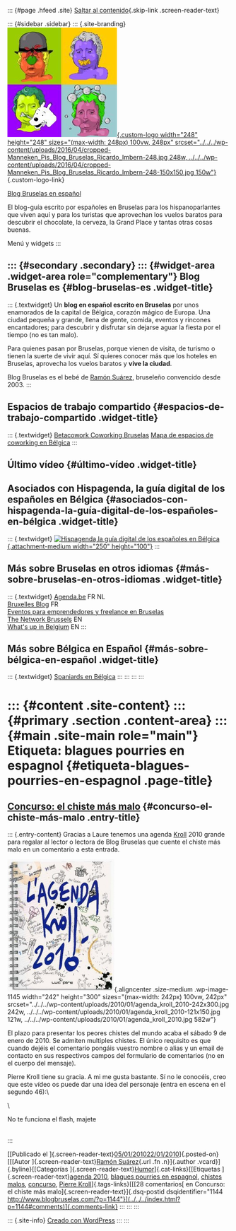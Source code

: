 ::: {#page .hfeed .site}
[Saltar al contenido](index.html#content){.skip-link
.screen-reader-text}

::: {#sidebar .sidebar}
::: {.site-branding}
[![](../../../wp-content/uploads/2016/04/cropped-Manneken_Pis_Blog_Bruselas_Ricardo_Imbern-248.jpg){.custom-logo
width="248" height="248" sizes="(max-width: 248px) 100vw, 248px"
srcset="../../../wp-content/uploads/2016/04/cropped-Manneken_Pis_Blog_Bruselas_Ricardo_Imbern-248.jpg 248w, ../../../wp-content/uploads/2016/04/cropped-Manneken_Pis_Blog_Bruselas_Ricardo_Imbern-248-150x150.jpg 150w"}](../../../index.html){.custom-logo-link}

[Blog Bruselas en español](../../../index.html)

El blog-guía escrito por españoles en Bruselas para los hispanoparlantes
que viven aquí y para los turistas que aprovechan los vuelos baratos
para descubrir el chocolate, la cerveza, la Grand Place y tantas otras
cosas buenas.

Menú y widgets
:::

::: {#secondary .secondary}
::: {#widget-area .widget-area role="complementary"}
Blog Bruselas es {#blog-bruselas-es .widget-title}
----------------

::: {.textwidget}
Un **blog en español escrito en Bruselas** por unos enamorados de la
capital de Bélgica, corazón mágico de Europa. Una ciudad pequeña y
grande, llena de gente, comida, eventos y rincones encantadores; para
descubrir y disfrutar sin dejarse aguar la fiesta por el tiempo (no es
tan malo).

Para quienes pasan por Bruselas, porque vienen de visita, de turismo o
tienen la suerte de vivir aquí. Sí quieres conocer más que los hoteles
en Bruselas, aprovecha los vuelos baratos y **vive la ciudad**.

Blog Bruselas es el bebé de [Ramón Suárez](http://www.ramonsuarez.com),
bruseleño convencido desde 2003.
:::

Espacios de trabajo compartido {#espacios-de-trabajo-compartido .widget-title}
------------------------------

::: {.textwidget}
[Betacowork Coworking Bruselas](http://www.betacowork.com) [Mapa de
espacios de coworking en Bélgica](http://coworkingbelgium.com)
:::

Último vídeo {#último-vídeo .widget-title}
------------

Asociados con Hispagenda, la guía digital de los españoles en Bélgica {#asociados-con-hispagenda-la-guía-digital-de-los-españoles-en-bélgica .widget-title}
---------------------------------------------------------------------

::: {.textwidget}
[![Hispagenda,la guía digital de los españoles en
Bélgica](../../../wp-content/uploads/2010/04/Hispagenda-250px.gif "Hispagenda, la guía digital de los españoles en Bélgica"){.attachment-medium
width="250" height="100"}](http://www.hispagenda.com)
:::

Más sobre Bruselas en otros idiomas {#más-sobre-bruselas-en-otros-idiomas .widget-title}
-----------------------------------

::: {.textwidget}
[Agenda.be](http://www.agenda.be) FR NL\
[Bruxelles Blog](http://www.bxlblog.be/) FR\
[Eventos para emprendedores y freelance en
Bruselas](http://www.betacowork.com/events/)\
[The Network
Brussels](http://groups.yahoo.com/group/TheNetworkBrussels/) EN\
[What\'s up in Belgium](http://www.whatsupin.be/) EN
:::

Más sobre Bélgica en Español {#más-sobre-bélgica-en-español .widget-title}
----------------------------

::: {.textwidget}
[Spaniards en Bélgica](http://www.spaniards.es/paises/belgica)
:::
:::
:::
:::

::: {#content .site-content}
::: {#primary .section .content-area}
::: {#main .site-main role="main"}
Etiqueta: blagues pourries en espagnol {#etiqueta-blagues-pourries-en-espagnol .page-title}
======================================

[Concurso: el chiste más malo](../../../index.html?p=1144) {#concurso-el-chiste-más-malo .entry-title}
----------------------------------------------------------

::: {.entry-content}
Gracias a Laure tenemos una agenda
[Kroll](http://kroll.be/ "Kroll es un dibujante humorístico que suele encontrarse en los periódicos belgas.")
2010 grande para regalar al lector o lectora de Blog Bruselas que cuente
el chiste más malo en un comentario a esta entrada.

![](../../../wp-content/uploads/2010/01/agenda_kroll_2010-242x300.jpg "La agenda Kroll 2010"){.aligncenter
.size-medium .wp-image-1145 width="242" height="300"
sizes="(max-width: 242px) 100vw, 242px"
srcset="../../../wp-content/uploads/2010/01/agenda_kroll_2010-242x300.jpg 242w, ../../../wp-content/uploads/2010/01/agenda_kroll_2010-121x150.jpg 121w, ../../../wp-content/uploads/2010/01/agenda_kroll_2010.jpg 582w"}

El plazo para presentar los peores chistes del mundo acaba el sábado 9
de enero de 2010. Se admiten multiples chistes. El único requisito es
que cuando dejéis el comentario pongáis vuestro nombre o alias y un
email de contacto en sus respectivos campos del formulario de
comentarios (no en el cuerpo del mensaje).

Pierre Kroll tiene su gracia. A mi me gusta bastante. Sí no le conocéis,
creo que este vídeo os puede dar una idea del personaje (entra en escena
en el segundo 46):\

\

No te funciona el flash, majete

\
:::

[[Publicado el
]{.screen-reader-text}[05/01/201022/01/2010](../../../index.html?p=1144)]{.posted-on}[[[Autor
]{.screen-reader-text}[Ramón
Suárez](../../2010/04/30/index.html?author=2){.url .fn .n}]{.author
.vcard}]{.byline}[[Categorías
]{.screen-reader-text}[Humor](../../category/humor/index.html)]{.cat-links}[[Etiquetas
]{.screen-reader-text}[agenda 2010](../agenda-2010/index.html), [blagues
pourries en espagnol](index.html), [chistes
malos](../chistes-malos/index.html), [concurso](../concurso/index.html),
[Pierre Kroll](../pierre-kroll/index.html)]{.tags-links}[[[28
comentarios[ en Concurso: el chiste más
malo]{.screen-reader-text}]{.dsq-postid
dsqidentifier="1144 http://www.blogbruselas.com/?p=1144"}](../../../index.html?p=1144#comments)]{.comments-link}
:::
:::
:::

::: {.site-info}
[Creado con WordPress](https://es.wordpress.org/)
:::
:::
